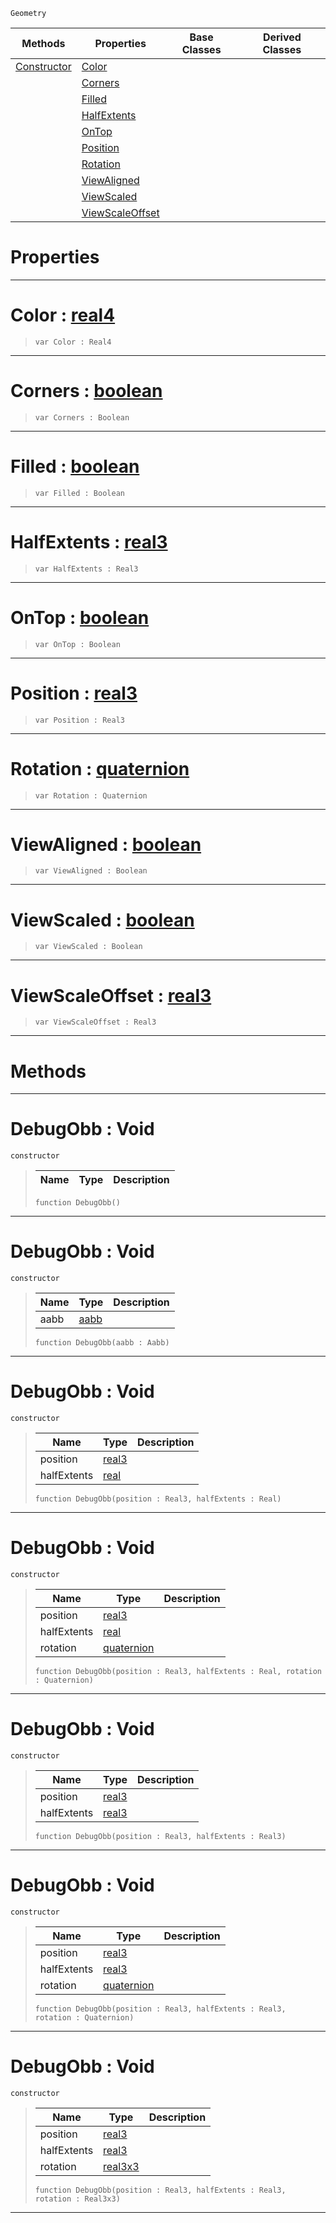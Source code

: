  `Geometry`

|Methods|Properties|Base Classes|Derived Classes|
|---|---|---|---|
|[ Constructor](https://plasmaengine.github.io/PlasmaDocs/Plasma1/C++/code_reference/class_reference/debugobb.md#debugobb-void)|[ Color](https://plasmaengine.github.io/PlasmaDocs/Plasma1/C++/code_reference/class_reference/debugobb.md#color-plasma-engine-docume)| | |
| |[ Corners](https://plasmaengine.github.io/PlasmaDocs/Plasma1/C++/code_reference/class_reference/debugobb.md#corners-plasma-engine-docu)| | |
| |[ Filled](https://plasmaengine.github.io/PlasmaDocs/Plasma1/C++/code_reference/class_reference/debugobb.md#filled-plasma-engine-docum)| | |
| |[ HalfExtents](https://plasmaengine.github.io/PlasmaDocs/Plasma1/C++/code_reference/class_reference/debugobb.md#halfextents-plasma-engine)| | |
| |[ OnTop](https://plasmaengine.github.io/PlasmaDocs/Plasma1/C++/code_reference/class_reference/debugobb.md#ontop-plasma-engine-docume)| | |
| |[ Position](https://plasmaengine.github.io/PlasmaDocs/Plasma1/C++/code_reference/class_reference/debugobb.md#position-plasma-engine-doc)| | |
| |[ Rotation](https://plasmaengine.github.io/PlasmaDocs/Plasma1/C++/code_reference/class_reference/debugobb.md#rotation-plasma-engine-doc)| | |
| |[ ViewAligned](https://plasmaengine.github.io/PlasmaDocs/Plasma1/C++/code_reference/class_reference/debugobb.md#viewaligned-plasma-engine)| | |
| |[ ViewScaled](https://plasmaengine.github.io/PlasmaDocs/Plasma1/C++/code_reference/class_reference/debugobb.md#viewscaled-plasma-engine-d)| | |
| |[ ViewScaleOffset](https://plasmaengine.github.io/PlasmaDocs/Plasma1/C++/code_reference/class_reference/debugobb.md#viewscaleoffset-plasma-eng)| | |


 #  Properties


---  
 #  Color : [real4](https://plasmaengine.github.io/PlasmaDocs/Plasma1/C++/code_reference/lightning_base_types/real4.md)

> 
> ``` lang=cpp, name=Lightning
> var Color : Real4


---  
 #  Corners : [boolean](https://plasmaengine.github.io/PlasmaDocs/Plasma1/C++/code_reference/lightning_base_types/boolean.md)

> 
> ``` lang=cpp, name=Lightning
> var Corners : Boolean


---  
 #  Filled : [boolean](https://plasmaengine.github.io/PlasmaDocs/Plasma1/C++/code_reference/lightning_base_types/boolean.md)

> 
> ``` lang=cpp, name=Lightning
> var Filled : Boolean


---  
 #  HalfExtents : [real3](https://plasmaengine.github.io/PlasmaDocs/Plasma1/C++/code_reference/lightning_base_types/real3.md)

> 
> ``` lang=cpp, name=Lightning
> var HalfExtents : Real3


---  
 #  OnTop : [boolean](https://plasmaengine.github.io/PlasmaDocs/Plasma1/C++/code_reference/lightning_base_types/boolean.md)

> 
> ``` lang=cpp, name=Lightning
> var OnTop : Boolean


---  
 #  Position : [real3](https://plasmaengine.github.io/PlasmaDocs/Plasma1/C++/code_reference/lightning_base_types/real3.md)

> 
> ``` lang=cpp, name=Lightning
> var Position : Real3


---  
 #  Rotation : [quaternion](https://plasmaengine.github.io/PlasmaDocs/Plasma1/C++/code_reference/lightning_base_types/quaternion.md)

> 
> ``` lang=cpp, name=Lightning
> var Rotation : Quaternion


---  
 #  ViewAligned : [boolean](https://plasmaengine.github.io/PlasmaDocs/Plasma1/C++/code_reference/lightning_base_types/boolean.md)

> 
> ``` lang=cpp, name=Lightning
> var ViewAligned : Boolean


---  
 #  ViewScaled : [boolean](https://plasmaengine.github.io/PlasmaDocs/Plasma1/C++/code_reference/lightning_base_types/boolean.md)

> 
> ``` lang=cpp, name=Lightning
> var ViewScaled : Boolean


---  
 #  ViewScaleOffset : [real3](https://plasmaengine.github.io/PlasmaDocs/Plasma1/C++/code_reference/lightning_base_types/real3.md)

> 
> ``` lang=cpp, name=Lightning
> var ViewScaleOffset : Real3


---  
 #  Methods


---  
 #  DebugObb : Void

 `constructor`

> 
> |Name|Type|Description|
> |---|---|---|
> ``` lang=cpp, name=Lightning
> function DebugObb()
> ``` 


---  
 #  DebugObb : Void

 `constructor`

> 
> |Name|Type|Description|
> |---|---|---|
> |aabb|[aabb](https://plasmaengine.github.io/PlasmaDocs/Plasma1/C++/code_reference/class_reference/aabb.md)| |
> ``` lang=cpp, name=Lightning
> function DebugObb(aabb : Aabb)
> ``` 


---  
 #  DebugObb : Void

 `constructor`

> 
> |Name|Type|Description|
> |---|---|---|
> |position|[real3](https://plasmaengine.github.io/PlasmaDocs/Plasma1/C++/code_reference/lightning_base_types/real3.md)| |
> |halfExtents|[real](https://plasmaengine.github.io/PlasmaDocs/Plasma1/C++/code_reference/lightning_base_types/real.md)| |
> ``` lang=cpp, name=Lightning
> function DebugObb(position : Real3, halfExtents : Real)
> ``` 


---  
 #  DebugObb : Void

 `constructor`

> 
> |Name|Type|Description|
> |---|---|---|
> |position|[real3](https://plasmaengine.github.io/PlasmaDocs/Plasma1/C++/code_reference/lightning_base_types/real3.md)| |
> |halfExtents|[real](https://plasmaengine.github.io/PlasmaDocs/Plasma1/C++/code_reference/lightning_base_types/real.md)| |
> |rotation|[quaternion](https://plasmaengine.github.io/PlasmaDocs/Plasma1/C++/code_reference/lightning_base_types/quaternion.md)| |
> ``` lang=cpp, name=Lightning
> function DebugObb(position : Real3, halfExtents : Real, rotation : Quaternion)
> ``` 


---  
 #  DebugObb : Void

 `constructor`

> 
> |Name|Type|Description|
> |---|---|---|
> |position|[real3](https://plasmaengine.github.io/PlasmaDocs/Plasma1/C++/code_reference/lightning_base_types/real3.md)| |
> |halfExtents|[real3](https://plasmaengine.github.io/PlasmaDocs/Plasma1/C++/code_reference/lightning_base_types/real3.md)| |
> ``` lang=cpp, name=Lightning
> function DebugObb(position : Real3, halfExtents : Real3)
> ``` 


---  
 #  DebugObb : Void

 `constructor`

> 
> |Name|Type|Description|
> |---|---|---|
> |position|[real3](https://plasmaengine.github.io/PlasmaDocs/Plasma1/C++/code_reference/lightning_base_types/real3.md)| |
> |halfExtents|[real3](https://plasmaengine.github.io/PlasmaDocs/Plasma1/C++/code_reference/lightning_base_types/real3.md)| |
> |rotation|[quaternion](https://plasmaengine.github.io/PlasmaDocs/Plasma1/C++/code_reference/lightning_base_types/quaternion.md)| |
> ``` lang=cpp, name=Lightning
> function DebugObb(position : Real3, halfExtents : Real3, rotation : Quaternion)
> ``` 


---  
 #  DebugObb : Void

 `constructor`

> 
> |Name|Type|Description|
> |---|---|---|
> |position|[real3](https://plasmaengine.github.io/PlasmaDocs/Plasma1/C++/code_reference/lightning_base_types/real3.md)| |
> |halfExtents|[real3](https://plasmaengine.github.io/PlasmaDocs/Plasma1/C++/code_reference/lightning_base_types/real3.md)| |
> |rotation|[real3x3](https://plasmaengine.github.io/PlasmaDocs/Plasma1/C++/code_reference/lightning_base_types/real3x3.md)| |
> ``` lang=cpp, name=Lightning
> function DebugObb(position : Real3, halfExtents : Real3, rotation : Real3x3)
> ``` 


---  
 

 